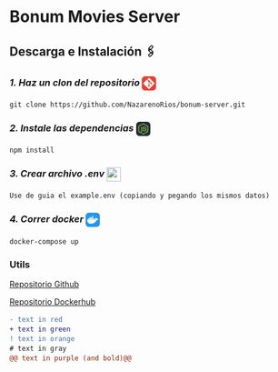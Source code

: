# Bonum Movies Server

## Descarga e Instalación 🖇️

### _1. Haz un clon del repositorio_ <img align="center" alt="" width="25" height="25" src="https://raw.githubusercontent.com/tandpfun/skill-icons/59059d9d1a2c092696dc66e00931cc1181a4ce1f/icons/Git.svg" />

```
git clone https://github.com/NazarenoRios/bonum-server.git
```

### _2. Instale las dependencias_ <img align="center" alt="" width="25" height="25" src="https://raw.githubusercontent.com/tandpfun/skill-icons/59059d9d1a2c092696dc66e00931cc1181a4ce1f/icons/NodeJS-Dark.svg" />

```
npm install
```

### _3. Crear archivo .env_ <img align="center" alt="" width="25" height="25" src="https://mikestead.gallerycdn.vsassets.io/extensions/mikestead/dotenv/1.0.1/1519894859412/Microsoft.VisualStudio.Services.Icons.Default" />

```
Use de guia el example.env (copiando y pegando los mismos datos)
```

### _4. Correr docker_   <img align="center" alt="" width="25" height="25" src="https://raw.githubusercontent.com/tandpfun/skill-icons/59059d9d1a2c092696dc66e00931cc1181a4ce1f/icons/Docker.svg" />

```
docker-compose up
```

### Utils

[Repositorio Github](https://github.com/hdes26/BONUMTEST-BACK) 

[Repositorio Dockerhub](https://hub.docker.com/r/nazarenorios/bonum-server)


```diff
- text in red
+ text in green
! text in orange
# text in gray
@@ text in purple (and bold)@@
```
